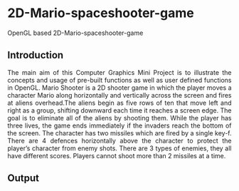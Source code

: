 # 2D-Mario-spaceshooter-game
OpenGL based 2D-Mario-spaceshooter-game

## Introduction
<p align="justify">
    The main aim of this Computer Graphics Mini Project is to illustrate the concepts and usage of pre-built functions as well as user defined functions in OpenGL. Mario Shooter is a 2D shooter game in which the player moves a character Mario along horizontally and vertically across the screen and fires at aliens overhead.The aliens begin as five rows of ten that move left and right as a group, shifting downward each time it reaches a screen edge. The goal is to eliminate all of the aliens by shooting them. While the player has three lives, the game ends immediately if the invaders reach the bottom of the screen. The character has two missiles which are fired by a single key-f. There are 4 defences horizontally above the character to protect the player’s character from enemy shots. There are 3 types of enemies, they all have different scores. Players cannot shoot more than 2 missiles at a time.
</p>

## Output
